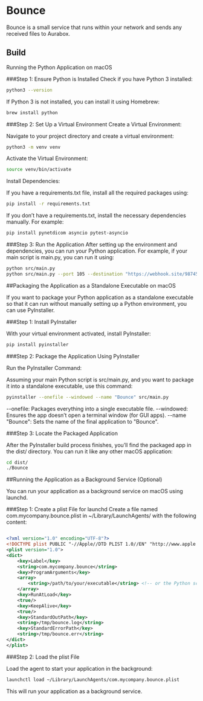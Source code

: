 # Bounce

Bounce is a small service that runs within your network 
and sends any received files to Aurabox.

## Build

Running the Python Application on macOS

###Step 1: Ensure Python is Installed
Check if you have Python 3 installed:

```bash
python3 --version
```
If Python 3 is not installed, you can install it using Homebrew:

```bash
brew install python
```

###Step 2: Set Up a Virtual Environment
Create a Virtual Environment:

Navigate to your project directory and create a virtual environment:

```bash
python3 -m venv venv
```
Activate the Virtual Environment:

```bash
source venv/bin/activate
```

Install Dependencies:

If you have a requirements.txt file, install all the required packages using:

```bash
pip install -r requirements.txt
```

If you don’t have a requirements.txt, install the necessary dependencies manually. For example:

```bash
pip install pynetdicom asyncio pytest-asyncio
```

###Step 3: Run the Application
After setting up the environment and dependencies, you can run your Python application. For example, if your main script is main.py, you can run it using:

```bash
python src/main.py
python src/main.py --port 105 --destination "https://webhook.site/98745971-f3a3-4c4b-91ce-402bb6eff845" --api_key "my_secure_api_key" --storage "/custom/dicom_storage" --delete-after-send

```

##Packaging the Application as a Standalone Executable on macOS

If you want to package your Python application as a standalone executable so that it can run without manually setting up a Python environment, you can use PyInstaller.

###Step 1: Install PyInstaller

With your virtual environment activated, install PyInstaller:

```bash
pip install pyinstaller
```

###Step 2: Package the Application Using PyInstaller

Run the PyInstaller Command:

Assuming your main Python script is src/main.py, and you want to package it into a standalone executable, use this command:

```bash
pyinstaller --onefile --windowed --name "Bounce" src/main.py
```

--onefile: Packages everything into a single executable file.
--windowed: Ensures the app doesn’t open a terminal window (for GUI apps).
--name "Bounce": Sets the name of the final application to "Bounce".

###Step 3: Locate the Packaged Application

After the PyInstaller build process finishes, you’ll find the packaged app in the dist/ directory. You can run it like any other macOS application:

```bash
cd dist/
./Bounce
```

##Running the Application as a Background Service (Optional)

You can run your application as a background service on macOS using launchd.

###Step 1: Create a plist File for launchd
Create a file named com.mycompany.bounce.plist in ~/Library/LaunchAgents/ with the following content:

```xml

<?xml version="1.0" encoding="UTF-8"?>
<!DOCTYPE plist PUBLIC "-//Apple//DTD PLIST 1.0//EN" "http://www.apple.com/DTDs/PropertyList-1.0.dtd">
<plist version="1.0">
<dict>
    <key>Label</key>
    <string>com.mycompany.bounce</string>
    <key>ProgramArguments</key>
    <array>
        <string>/path/to/your/executable</string> <!-- or the Python script -->
    </array>
    <key>RunAtLoad</key>
    <true/>
    <key>KeepAlive</key>
    <true/>
    <key>StandardOutPath</key>
    <string>/tmp/bounce.log</string>
    <key>StandardErrorPath</key>
    <string>/tmp/bounce.err</string>
</dict>
</plist>
```

###Step 2: Load the plist File

Load the agent to start your application in the background:

```bash
launchctl load ~/Library/LaunchAgents/com.mycompany.bounce.plist
```

This will run your application as a background service.
